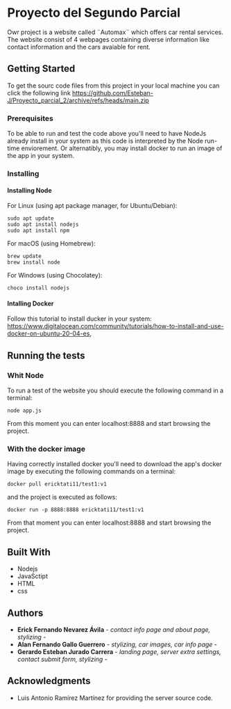 # Proyecto del Segundo Parcial

Owr project is a website called ¨Automax¨ which offers car rental services. The website consist of 4 webpages containing diverse information like contact information and the cars avaiable for rent.

## Getting Started

To get the sourc code files from this project in your local machine you can click the following link https://github.com/Esteban-J/Proyecto_parcial_2/archive/refs/heads/main.zip

### Prerequisites

To be able to run and test the code above you'll need to have NodeJs already install in your system as this code is interpreted by the Node run-time enviorement. Or alternatibly, you may install docker to run an image of the app in your system.

### Installing

#### Installing Node

For Linux (using apt package manager, for Ubuntu/Debian):
```
sudo apt update
sudo apt install nodejs
sudo apt install npm
```

For macOS (using Homebrew):
```
brew update
brew install node
```

For Windows (using Chocolatey):
```
choco install nodejs
```

#### Intalling Docker

Follow this tutorial to install ducker in your system:
https://www.digitalocean.com/community/tutorials/how-to-install-and-use-docker-on-ubuntu-20-04-es, 

## Running the tests

### Whit Node


To run a test of the website you should execute the following command in a terminal:

```
node app.js
```
From this moment you can enter localhost:8888 and start browsing the project.

### With the docker image

Having correctly installed docker you'll need to download the app's docker image by executing the following commands on a terminal:
```
docker pull ericktati11/test1:v1
```
and the project is executed as follows:
```
docker run -p 8888:8888 ericktati11/test1:v1
```
From that moment you can enter localhost:8888 and start browsing the project.


## Built With

* Nodejs
* JavaSctipt
* HTML
* css

## Authors

* **Erick Fernando Nevarez Ávila** - *contact info page and about page, stylizing* -
* **Alan Fernando Gallo Guerrero** - *stylizing, car images, car info page* -
* **Gerardo Esteban Jurado Carrera** - *landing page, server extra settings, contact submit form, stylizing* -


## Acknowledgments

* Luis Antonio Ramírez Martínez for providing the server source code.


